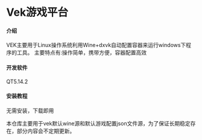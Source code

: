 # Vek游戏平台

#### 介绍
VEK主要用于Linux操作系统利用Wine+dxvk自动配置容器来运行windows下程序的工具。
主要特点有:操作简单，携带方便，容器配置高效

#### 开发软件
QT5.14.2


#### 安装教程
无需安装，下载即用

本仓库主要用于vek默认wine源和默认游戏配置json文件源，为了保证长期稳定存在，部分内容会不定期更新。

